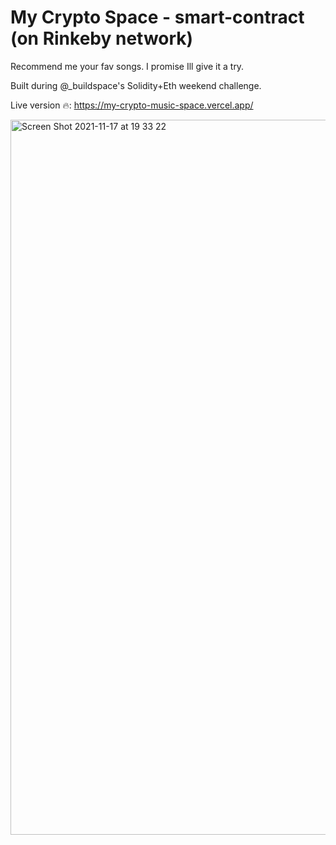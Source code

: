 # My Crypto Space - smart-contract (on Rinkeby network)

Recommend me your fav songs. I promise Ill give it a try.

Built during @_buildspace's Solidity+Eth weekend challenge.

Live version 🔥: https://my-crypto-music-space.vercel.app/

<img width="1144" alt="Screen Shot 2021-11-17 at 19 33 22" src="https://user-images.githubusercontent.com/18746683/142293216-22b5b82c-4ebf-4a5d-ac19-544740e8466f.png">
